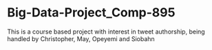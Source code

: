 # Big-Data-Project_Comp-895
This is a course based project with interest in tweet authorship, being handled by Christopher, May, Opeyemi and Siobahn
